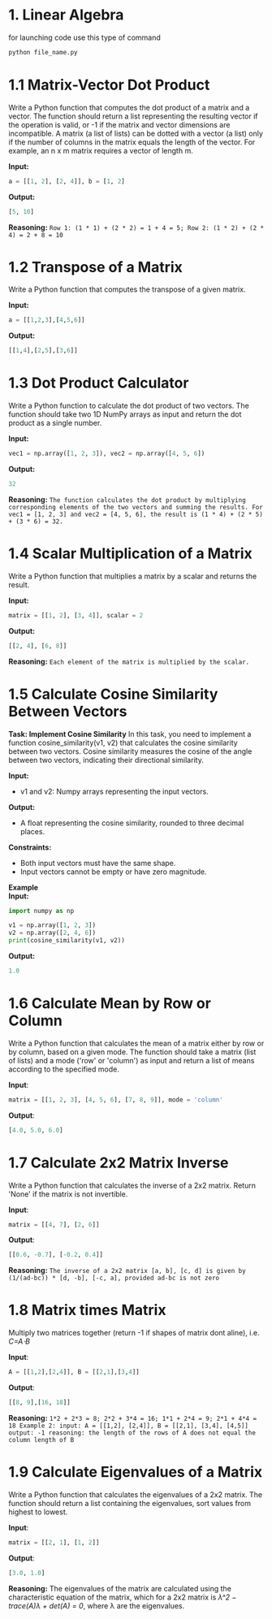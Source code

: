 # 1. Linear Algebra

for launching code use this type of command
```bash
python file_name.py
```

# 1.1 Matrix-Vector Dot Product
Write a Python function that computes the dot product of a matrix and a vector. The function should return a list representing the resulting vector if the operation is valid, or -1 if the matrix and vector dimensions are incompatible. A matrix (a list of lists) can be dotted with a vector (a list) only if the number of columns in the matrix equals the length of the vector. For example, an n x m matrix requires a vector of length m.

**Input:**
```python
a = [[1, 2], [2, 4]], b = [1, 2]
```

**Output:**
```python
[5, 10]
```

**Reasoning:**
```Row 1: (1 * 1) + (2 * 2) = 1 + 4 = 5; Row 2: (1 * 2) + (2 * 4) = 2 + 8 = 10```

# 1.2 Transpose of a Matrix
Write a Python function that computes the transpose of a given matrix.

**Input:**
```python
a = [[1,2,3],[4,5,6]]
```

**Output:**
```python
[[1,4],[2,5],[3,6]]
```

# 1.3 Dot Product Calculator
Write a Python function to calculate the dot product of two vectors. The function should take two 1D NumPy arrays as input and return the dot product as a single number.

**Input:**
```python
vec1 = np.array([1, 2, 3]), vec2 = np.array([4, 5, 6])
```

**Output:**
```python
32
```

**Reasoning:**
```The function calculates the dot product by multiplying corresponding elements of the two vectors and summing the results. For vec1 = [1, 2, 3] and vec2 = [4, 5, 6], the result is (1 * 4) + (2 * 5) + (3 * 6) = 32.```

# 1.4 Scalar Multiplication of a Matrix
Write a Python function that multiplies a matrix by a scalar and returns the result.

**Input:**
```python
matrix = [[1, 2], [3, 4]], scalar = 2
```

**Output:**
```python
[[2, 4], [6, 8]]
```

**Reasoning:**
```Each element of the matrix is multiplied by the scalar.```

# 1.5 Calculate Cosine Similarity Between Vectors
**Task: Implement Cosine Similarity**
In this task, you need to implement a function cosine_similarity(v1, v2) that calculates the cosine similarity between two vectors. Cosine similarity measures the cosine of the angle between two vectors, indicating their directional similarity.

**Input:**
- v1 and v2: Numpy arrays representing the input vectors.

**Output:**
- A float representing the cosine similarity, rounded to three decimal places.

**Constraints:**
- Both input vectors must have the same shape.
- Input vectors cannot be empty or have zero magnitude.

**Example**\
**Input:**
```python
import numpy as np

v1 = np.array([1, 2, 3])
v2 = np.array([2, 4, 6])
print(cosine_similarity(v1, v2))
```

**Output:**
```python
1.0
```


# 1.6 Calculate Mean by Row or Column
Write a Python function that calculates the mean of a matrix either by row or by column, based on a given mode. The function should take a matrix (list of lists) and a mode ('row' or 'column') as input and return a list of means according to the specified mode.

**Input**:
```python
matrix = [[1, 2, 3], [4, 5, 6], [7, 8, 9]], mode = 'column'
```

**Output**:
```python
[4.0, 5.0, 6.0]
```

# 1.7 Calculate 2x2 Matrix Inverse
Write a Python function that calculates the inverse of a 2x2 matrix. Return 'None' if the matrix is not invertible.

**Input**:
```python
matrix = [[4, 7], [2, 6]]
```

**Output**:
```python
[[0.6, -0.7], [-0.2, 0.4]]
```

**Reasoning:**
```The inverse of a 2x2 matrix [a, b], [c, d] is given by (1/(ad-bc)) * [d, -b], [-c, a], provided ad-bc is not zero```

# 1.8 Matrix times Matrix
Multiply two matrices together (return -1 if shapes of matrix dont aline), i.e. *C=A⋅B*

**Input**:
```python
A = [[1,2],[2,4]], B = [[2,1],[3,4]]
```

**Output**:
```python
[[8, 9],[16, 18]]
```

**Reasoning:**
```1*2 + 2*3 = 8; 2*2 + 3*4 = 16; 1*1 + 2*4 = 9; 2*1 + 4*4 = 18 Example 2: input: A = [[1,2], [2,4]], B = [[2,1], [3,4], [4,5]] output: -1 reasoning: the length of the rows of A does not equal the column length of B``` 

# 1.9 Calculate Eigenvalues of a Matrix
Write a Python function that calculates the eigenvalues of a 2x2 matrix. The function should return a list containing the eigenvalues, sort values from highest to lowest.

**Input**:
```python
matrix = [[2, 1], [1, 2]]
```

**Output**:
```python
[3.0, 1.0]
```

**Reasoning:**
The eigenvalues of the matrix are calculated using the characteristic equation of the matrix, which for a 2x2 matrix is  *λ^2 − trace(A)λ + det(A) = 0*, where λ are the eigenvalues.